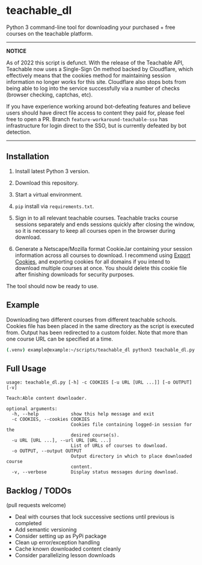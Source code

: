 # teachable_dl

Python 3 command-line tool for downloading your purchased + free courses on the teachable platform.

---
**NOTICE**

As of 2022 this script is defunct. With the release of the Teachable API, Teachable now uses a Single-Sign On method backed by Cloudflare, which effectively means that the cookies method for maintaining session information no longer works for this site. Cloudflare also stops bots from being able to log into the service successfully via a number of checks (browser checking, captchas, etc).

If you have experience working around bot-defeating features and believe users should have direct file access to content they paid for, please feel free to open a PR. Branch `feature-workaround-teachable-sso` has infrastructure for login direct to the SSO, but is currently defeated by bot detection.

---

## Installation

1) Install latest Python 3 version.

2) Download this repository.

3) Start a virtual environment.

4) `pip` install via `requirements.txt`.

5) Sign in to all relevant teachable courses. Teachable tracks course sessions separately and ends sessions quickly after closing the window, so it is necessary to keep all courses open in the browser during download.

6) Generate a Netscape/Mozilla format CookieJar containing your session information across all courses to download. I recommend using [Export Cookies](https://github.com/rotemdan/ExportCookies), and exporting cookies for all domains if you intend to download multiple courses at once. You should delete this cookie file after finishing downloads for security purposes.

The tool should now be ready to use.

## Example

Downloading two different courses from different teachable schools. Cookies file has been placed in the same directory as the script is executed from. Output has been redirected to a custom folder. Note that more than one course URL can be specified at a time.
```sh
(.venv) example@example:~/scripts/teachable_dl python3 teachable_dl.py -c cookies.txt -o ~/online_courses/teachable -u https://courses.data36.com/courses/enrolled/455539 https://milk-street-cooking-school.teachable.com/courses/enrolled/739683
```

## Full Usage

```
usage: teachable_dl.py [-h] -c COOKIES [-u URL [URL ...]] [-o OUTPUT] [-v]

Teach:Able content downloader.

optional arguments:
  -h, --help            show this help message and exit
  -c COOKIES, --cookies COOKIES
                        Cookies file containing logged-in session for the
                        desired course(s).
  -u URL [URL ...], --url URL [URL ...]
                        List of URLs of courses to download.
  -o OUTPUT, --output OUTPUT
                        Output directory in which to place downloaded course
                        content.
  -v, --verbose         Display status messages during download.
```

## Backlog / TODOs

(pull requests welcome)

- Deal with courses that lock successive sections until previous is completed
- Add semantic versioning
- Consider setting up as PyPi package
- Clean up error/exception handling
- Cache known downloaded content cleanly
- Consider parallelizing lesson downloads
